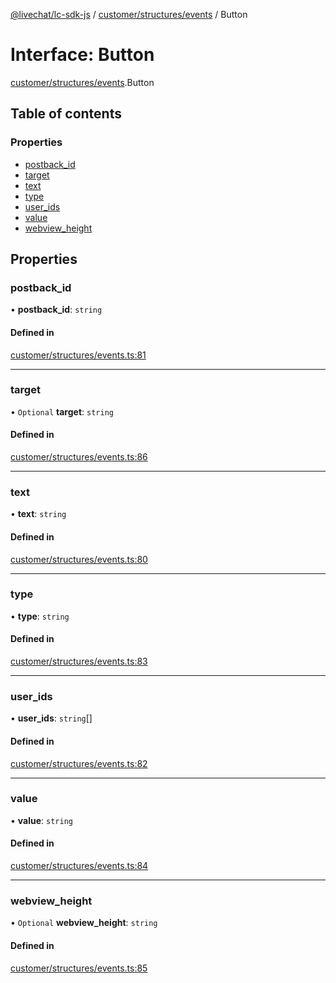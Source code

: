 [@livechat/lc-sdk-js](../README.md) / [customer/structures/events](../modules/customer_structures_events.md) / Button

# Interface: Button

[customer/structures/events](../modules/customer_structures_events.md).Button

## Table of contents

### Properties

- [postback\_id](customer_structures_events.Button.md#postback_id)
- [target](customer_structures_events.Button.md#target)
- [text](customer_structures_events.Button.md#text)
- [type](customer_structures_events.Button.md#type)
- [user\_ids](customer_structures_events.Button.md#user_ids)
- [value](customer_structures_events.Button.md#value)
- [webview\_height](customer_structures_events.Button.md#webview_height)

## Properties

### postback\_id

• **postback\_id**: `string`

#### Defined in

[customer/structures/events.ts:81](https://github.com/livechat/lc-sdk-js/blob/d267eeb/src/customer/structures/events.ts#L81)

___

### target

• `Optional` **target**: `string`

#### Defined in

[customer/structures/events.ts:86](https://github.com/livechat/lc-sdk-js/blob/d267eeb/src/customer/structures/events.ts#L86)

___

### text

• **text**: `string`

#### Defined in

[customer/structures/events.ts:80](https://github.com/livechat/lc-sdk-js/blob/d267eeb/src/customer/structures/events.ts#L80)

___

### type

• **type**: `string`

#### Defined in

[customer/structures/events.ts:83](https://github.com/livechat/lc-sdk-js/blob/d267eeb/src/customer/structures/events.ts#L83)

___

### user\_ids

• **user\_ids**: `string`[]

#### Defined in

[customer/structures/events.ts:82](https://github.com/livechat/lc-sdk-js/blob/d267eeb/src/customer/structures/events.ts#L82)

___

### value

• **value**: `string`

#### Defined in

[customer/structures/events.ts:84](https://github.com/livechat/lc-sdk-js/blob/d267eeb/src/customer/structures/events.ts#L84)

___

### webview\_height

• `Optional` **webview\_height**: `string`

#### Defined in

[customer/structures/events.ts:85](https://github.com/livechat/lc-sdk-js/blob/d267eeb/src/customer/structures/events.ts#L85)
